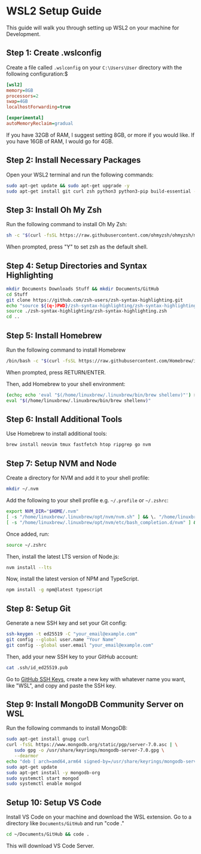 # WSL2 Setup Guide

This guide will walk you through setting up WSL2 on your machine for Development.

## Step 1: Create .wslconfig

Create a file called `.wslconfig` on your `C:\Users\User` directory with the following configuration:$

```ini
[wsl2]
memory=8GB
processors=2
swap=4GB
localhostForwarding=true

[experimental]
autoMemoryReclaim=gradual
```

If you have 32GB of RAM, I suggest setting 8GB, or more if you would like.
If you have 16GB of RAM, I would go for 4GB.

## Step 2: Install Necessary Packages

Open your WSL2 terminal and run the following commands:

```bash
sudo apt-get update && sudo apt-get upgrade -y
sudo apt-get install git curl zsh python3 python3-pip build-essential -y
```

## Step 3: Install Oh My Zsh

Run the following command to install Oh My Zsh:

```bash
sh -c "$(curl -fsSL https://raw.githubusercontent.com/ohmyzsh/ohmyzsh/master/tools/install.sh)"
```

When prompted, press "Y" to set zsh as the default shell.

## Step 4: Setup Directories and Syntax Highlighting

```bash
mkdir Documents Downloads Stuff && mkdir Documents/GitHub
cd Stuff
git clone https://github.com/zsh-users/zsh-syntax-highlighting.git
echo "source ${(q-)PWD}/zsh-syntax-highlighting/zsh-syntax-highlighting.zsh" >> ${ZDOTDIR:-$HOME}/.zshrc
source ./zsh-syntax-highlighting/zsh-syntax-highlighting.zsh
cd ..
```

## Step 5: Install Homebrew

Run the following command to install Homebrew

```bash
/bin/bash -c "$(curl -fsSL https://raw.githubusercontent.com/Homebrew/install/HEAD/install.sh)"
```

When prompted, press RETURN/ENTER.

Then, add Homebrew to your shell environment:

```bash
(echo; echo 'eval "$(/home/linuxbrew/.linuxbrew/bin/brew shellenv)"') >> /home/${USER}/.zshrc
eval "$(/home/linuxbrew/.linuxbrew/bin/brew shellenv)"
```

## Step 6: Install Additional Tools

Use Homebrew to install additional tools:

```bash
brew install neovim tmux fastfetch htop ripgrep go nvm
```

## Step 7: Setup NVM and Node

Create a directory for NVM and add it to your shell profile:

```bash
mkdir ~/.nvm
```

Add the following to your shell profile e.g. `~/.profile` or `~/.zshrc`:

```bash
export NVM_DIR="$HOME/.nvm"
[ -s "/home/linuxbrew/.linuxbrew/opt/nvm/nvm.sh" ] && \. "/home/linuxbrew/.linuxbrew/opt/nvm/nvm.sh"  # This loads nvm
[ -s "/home/linuxbrew/.linuxbrew/opt/nvm/etc/bash_completion.d/nvm" ] && \. "/home/linuxbrew/.linuxbrew/opt/nvm/etc/bash_completion.d/nvm"  # This loads nvm bash_completion
```

Once added, run:

```bash
source ~/.zshrc
```

Then, install the latest LTS version of Node.js:

```bash
nvm install --lts
```

Now, install the latest version of NPM and TypeScript.

```bash
npm install -g npm@latest typescript
```

## Step 8: Setup Git

Generate a new SSH key and set your Git config:

```bash
ssh-keygen -t ed25519 -C "your_email@example.com"
git config --global user.name "Your Name"
git config --global user.email "your_email@example.com"
```

Then, add your new SSH key to your GitHub account:

```bash
cat .ssh/id_ed25519.pub
```

Go to <a href="https://github.com/settings/keys">GitHub SSH Keys</a>, create a new key with whatever name you want, like "WSL", and copy and paste the SSH key.

## Step 9: Install MongoDB Community Server on WSL

Run the following commands to install MongoDB:

```bash
sudo apt-get install gnupg curl
curl -fsSL https://www.mongodb.org/static/pgp/server-7.0.asc | \
   sudo gpg -o /usr/share/keyrings/mongodb-server-7.0.gpg \
   --dearmor
echo "deb [ arch=amd64,arm64 signed-by=/usr/share/keyrings/mongodb-server-7.0.gpg ] https://repo.mongodb.org/apt/ubuntu jammy/mongodb-org/7.0 multiverse" | sudo tee /etc/apt/sources.list.d/mongodb-org-7.0.list
sudo apt-get update
sudo apt-get install -y mongodb-org
sudo systemctl start mongod
sudo systemctl enable mongod
```

## Setup 10: Setup VS Code

Install VS Code on your machine and download the WSL extension. Go to a directory like `Documents/GitHub` and run "code ."

```bash
cd ~/Documents/GitHub && code .
```

This will download VS Code Server.

